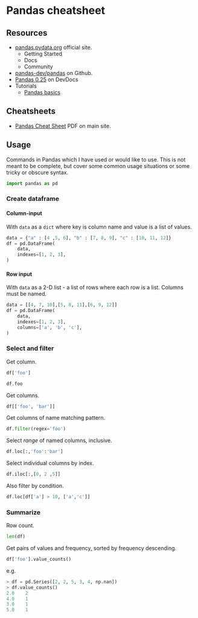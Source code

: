 # Pandas cheatsheet


## Resources

- [pandas.pydata.org](https://pandas.pydata.org/) official site. 
	- Getting Started
	- Docs
	- Community
- [pandas-dev/pandas](https://github.com/pandas-dev/pandas) on Github.
- [Pandas 0.25](https://devdocs.io/pandas~0.25/) on DevDocs
- Tutorials
	- [Pandas basics](https://www.learnpython.org/en/Pandas_Basics)

## Cheatsheets

- [Pandas Cheat Sheet](https://pandas.pydata.org/Pandas_Cheat_Sheet.pdf) PDF on main site.

## Usage

Commands in Pandas which I have used or would like to use. This is not meant to be complete, but cover some common usage situations or some tricky or obscure syntax.

```python
import pandas as pd
```

### Create dataframe

#### Column-input

With `data` as a `dict` where key is column name and value is a list of values. 

```python
data = {"a" : [4 ,5, 6], "b" : [7, 8, 9], "c" : [10, 11, 12]}
df = pd.DataFrame(
    data,
    indexes=[1, 2, 3],
)
```

#### Row input

With `data` as a 2-D list - a list of rows where each row is a list. Columns must be named.

```python
data = [[4, 7, 10],[5, 8, 11],[6, 9, 12]]
df = pd.DataFrame(
    data, 
    indexes=[1, 2, 3],
    columns=['a', 'b', 'c'],
)
```

### Select and filter

Get column.

```python
df['foo']

df.foo
```

Get columns.

```python
df[['foo', 'bar']]
```

Get columns of name matching pattern.

```python
df.filter(regex='foo')
```


Select _range_ of named columns, inclusive.

```python
df.loc[:,'foo':'bar']
```

Select individual columns by index.

```python
df.iloc[:,[0, 2 ,5]]
```

Also filter by condition.

```python
df.loc[df['a'] > 10, ['a','c']]
```

### Summarize

Row count.

```python
len(df)
```

Get pairs of values and frequency, sorted by frequency descending.

```python
df['foo'].value_counts()
```
e.g.
```python
> df = pd.Series([2, 2, 5, 3, 4, np.nan])
> df.value_counts()
2.0    2
4.0    1
3.0    1
5.0    1
```
<!--stackedit_data:
eyJoaXN0b3J5IjpbODIzOTYwMzM5XX0=
-->